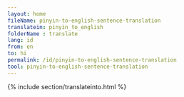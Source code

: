 ```yaml
---
layout: home
fileName: pinyin-to-english-sentence-translation
translatein: pinyin_to_english
folderName : translate
lang: id
from: en
to: hi
permalink: /id/pinyin-to-english-sentence-translation
tool: pinyin-to-english-sentence-translation
---
```

{% include section/translateinto.html %}
